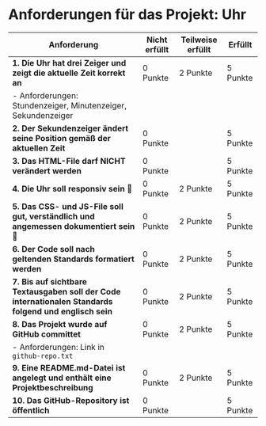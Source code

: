 # Anforderungen für das Projekt: Uhr

| **Anforderung**                                                                 | **Nicht erfüllt** | **Teilweise erfüllt** | **Erfüllt** |
|---------------------------------------------------------------------------------|--------------------|------------------------|-------------|
| **1. Die Uhr hat drei Zeiger und zeigt die aktuelle Zeit korrekt an**           | 0 Punkte           | 2 Punkte               | 5 Punkte    |
| - Anforderungen: Stundenzeiger, Minutenzeiger, Sekundenzeiger                   |                    |                        |             |
| **2. Der Sekundenzeiger ändert seine Position gemäß der aktuellen Zeit**        | 0 Punkte           |                        | 5 Punkte    |
| **3. Das HTML-File darf NICHT verändert werden**                                | 0 Punkte           |                        | 5 Punkte    |
| **4. Die Uhr soll responsiv sein 📱**                                           | 0 Punkte           | 2 Punkte               | 5 Punkte    |
| **5. Das CSS- und JS-File soll gut, verständlich und angemessen dokumentiert sein 📓** | 0 Punkte           | 2 Punkte               | 5 Punkte    |
| **6. Der Code soll nach geltenden Standards formatiert werden**                 | 0 Punkte           | 2 Punkte               | 5 Punkte    |
| **7. Bis auf sichtbare Textausgaben soll der Code internationalen Standards folgend und englisch sein** | 0 Punkte           | 2 Punkte               | 5 Punkte    |
| **8. Das Projekt wurde auf GitHub committet**                                   | 0 Punkte           | 2 Punkte               | 5 Punkte    |
| - Anforderungen: Link in `github-repo.txt`                                      |                    |                        |             |
| **9. Eine README.md-Datei ist angelegt und enthält eine Projektbeschreibung**   | 0 Punkte           | 2 Punkte               | 5 Punkte    |
| **10. Das GitHub-Repository ist öffentlich**                                    | 0 Punkte           |                        | 5 Punkte    |
